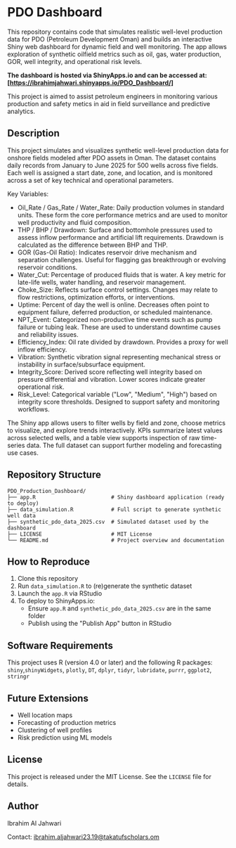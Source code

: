 # PDO Dashboard

This repository contains code that simulates realistic well-level production data for PDO (Petroleum Development Oman) and builds an interactive Shiny web dashboard for dynamic field and well monitoring. The app allows exploration of synthetic oilfield metrics such as oil, gas, water production, GOR, well integrity, and operational risk levels.

**The dashboard is hosted via ShinyApps.io and can be accessed at: [https://ibrahimjahwari.shinyapps.io/PDO_Dashboard/]**

This project is aimed to assist petroleum engineers in monitoring various production and safety metics in aid in field surveillance and predictive analytics.

## Description

This project simulates and visualizes synthetic well-level production data for onshore fields modeled after PDO assets in Oman. The dataset contains daily records from January to June 2025 for 500 wells across five fields. Each well is assigned a start date, zone, and location, and is monitored across a set of key technical and operational parameters.

Key Variables:

- Oil_Rate / Gas_Rate / Water_Rate: Daily production volumes in standard units. These form the core performance metrics and are used to monitor well productivity and fluid composition.
- THP / BHP / Drawdown: Surface and bottomhole pressures used to assess inflow performance and artificial lift requirements. Drawdown is calculated as the difference between BHP and THP.
- GOR (Gas-Oil Ratio): Indicates reservoir drive mechanism and separation challenges. Useful for flagging gas breakthrough or evolving reservoir conditions.
- Water_Cut: Percentage of produced fluids that is water. A key metric for late-life wells, water handling, and reservoir management.
- Choke_Size: Reflects surface control settings. Changes may relate to flow restrictions, optimization efforts, or interventions.
- Uptime: Percent of day the well is online. Decreases often point to equipment failure, deferred production, or scheduled maintenance.
- NPT_Event: Categorized non-productive time events such as pump failure or tubing leak. These are used to understand downtime causes and reliability issues.
- Efficiency_Index: Oil rate divided by drawdown. Provides a proxy for well inflow efficiency.
- Vibration: Synthetic vibration signal representing mechanical stress or instability in surface/subsurface equipment.
- Integrity_Score: Derived score reflecting well integrity based on pressure differential and vibration. Lower scores indicate greater operational risk.
- Risk_Level: Categorical variable ("Low", "Medium", "High") based on integrity score thresholds. Designed to support safety and monitoring workflows.

The Shiny app allows users to filter wells by field and zone, choose metrics to visualize, and explore trends interactively. KPIs summarize latest values across selected wells, and a table view supports inspection of raw time-series data. The full dataset can support further modeling and forecasting use cases.


## Repository Structure

```
PDO_Production_Dashboard/
├── app.R                        # Shiny dashboard application (ready to deploy)
├── data_simulation.R            # Full script to generate synthetic well data
├── synthetic_pdo_data_2025.csv  # Simulated dataset used by the dashboard
├── LICENSE                      # MIT License
└── README.md                    # Project overview and documentation
```


## How to Reproduce

1. Clone this repository  
2. Run `data_simulation.R` to (re)generate the synthetic dataset
3. Launch the `app.R` via RStudio
4. To deploy to ShinyApps.io:
    - Ensure `app.R` and `synthetic_pdo_data_2025.csv` are in the same folder
    - Publish using the "Publish App" button in RStudio


## Software Requirements

This project uses R (version 4.0 or later) and the following R packages: `shiny`,`shinyWidgets`, `plotly`, `DT`, `dplyr`,  `tidyr`, `lubridate`, `purrr`,  `ggplot2`, `stringr`


## Future Extensions

- Well location maps 
- Forecasting of production metrics
- Clustering of well profiles
- Risk prediction using ML models


## License

This project is released under the MIT License. See the `LICENSE` file for details.

## Author

Ibrahim Al Jahwari

Contact: ibrahim.aljahwari23.19@takatufscholars.om


